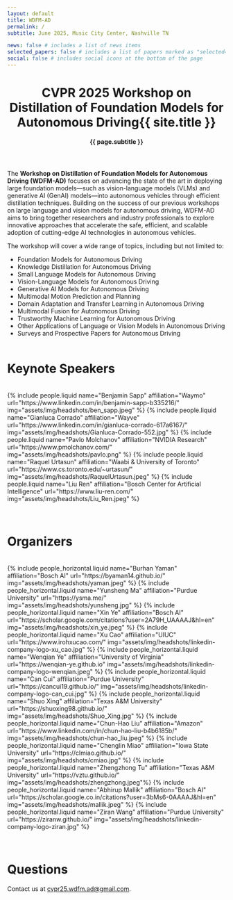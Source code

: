 ```yaml
---
layout: default
title: WDFM-AD
permalink: /
subtitle: June 2025, Music City Center, Nashville TN

news: false # includes a list of news items
selected_papers: false # includes a list of papers marked as "selected={true}"
social: false # includes social icons at the bottom of the page
---
```


<div class="post">
  <header class="post-header">
    <h1 class="post-title">
      CVPR 2025 Workshop on<br>
      <span class="font-weight-bold">Distillation of Foundation Models for Autonomous Driving</span>{{ site.title }}
    </h1>
    <p class="desc"><b>{{ page.subtitle }}</b></p>
  </header>
</div>

The **Workshop on Distillation of Foundation Models for Autonomous Driving (WDFM-AD)** focuses on advancing the state of the art in deploying large foundation models—such as vision-language models (VLMs) and generative AI (GenAI) models—into autonomous vehicles through efficient distillation techniques. Building on the success of our previous workshops on large language and vision models for autonomous driving, WDFM-AD aims to bring together researchers and industry professionals to explore innovative approaches that accelerate the safe, efficient, and scalable adoption of cutting-edge AI technologies in autonomous vehicles. 

The workshop will cover a wide range of topics, including but not limited to:  
- Foundation Models for Autonomous Driving
- Knowledge Distillation for Autonomous Driving  
- Small Language Models for Autonomous Driving  
- Vision-Language Models for Autonomous Driving  
- Generative AI Models for Autonomous Driving  
- Multimodal Motion Prediction and Planning  
- Domain Adaptation and Transfer Learning in Autonomous Driving  
- Multimodal Fusion for Autonomous Driving
- Trustworthy Machine Learning for Autonomous Driving   
- Other Applications of Language or Vision Models in Autonomous Driving  
- Surveys and Prospective Papers for Autonomous Driving 
<br><br>


# Keynote Speakers
<br>
<div class="container">
<div class="row row-cols-3">
  {% include people.liquid name="Benjamin Sapp" affiliation="Waymo" url="https://www.linkedin.com/in/benjamin-sapp-b335216/" img="assets/img/headshots/ben_sapp.jpeg" %}
  {% include people.liquid name="Gianluca Corrado" affiliation="Wayve" url="https://www.linkedin.com/in/gianluca-corrado-617a6167/" img="assets/img/headshots/Gianluca-Corrado-552.jpg" %}
  {% include people.liquid name="Pavlo Molchanov" affiliation="NVIDIA Research" url="https://www.pmolchanov.com/" img="assets/img/headshots/pavlo.png" %}
  {% include people.liquid name="Raquel Urtasun" affiliation="Waabi & University of Toronto" url="https://www.cs.toronto.edu/~urtasun/" img="assets/img/headshots/RaquelUrtasun.jpeg" %}
  {% include people.liquid name="Liu Ren" affiliation="Bosch Center for Artificial Intelligence" url="https://www.liu-ren.com/" img="assets/img/headshots/Liu_Ren.jpeg" %}
</div>
</div>
<br><br>

# Organizers
<br>
<div class="container">
<div class="row row-cols-2">
  {% include people_horizontal.liquid name="Burhan Yaman" affiliation="Bosch AI" url="https://byaman14.github.io/" img="assets/img/headshots/yaman.jpeg" %}
  {% include people_horizontal.liquid name="Yunsheng Ma" affiliation="Purdue University" url="https://ysma.me/" img="assets/img/headshots/yunsheng.jpg" %}
  {% include people_horizontal.liquid name="Xin Ye" affiliation="Bosch AI" url="https://scholar.google.com/citations?user=2A79H_UAAAAJ&hl=en" img="assets/img/headshots/xin_ye.jpeg" %}
  {% include people_horizontal.liquid name="Xu Cao" affiliation="UIUC" url="https://www.irohxucao.com/" img="assets/img/headshots/linkedin-company-logo-xu_cao.jpg" %}
  {% include people_horizontal.liquid name="Wenqian Ye" affiliation="University of Virginia" url="https://wenqian-ye.github.io" img="assets/img/headshots/linkedin-company-logo-wenqian.jpeg" %}
  {% include people_horizontal.liquid name="Can Cui" affiliation="Purdue University" url="https://cancui19.github.io/" img="assets/img/headshots/linkedin-company-logo-can_cui.jpg" %}
  {% include people_horizontal.liquid name="Shuo Xing" affiliation="Texas A&M University" url="https://shuoxing98.github.io/" img="assets/img/headshots/Shuo_Xing.jpg" %}
  {% include people_horizontal.liquid name="Chun-Hao Liu" affiliation="Amazon" url="https://www.linkedin.com/in/chun-hao-liu-b4b6185b/" img="assets/img/headshots/chun-hao_liu.jpeg" %}
  {% include people_horizontal.liquid name="Chenglin Miao" affiliation="Iowa State University" url="https://clmiao.github.io/" img="assets/img/headshots/cmiao.jpg" %}
  {% include people_horizontal.liquid name="Zhengzhong Tu" affiliation="Texas A&M University" url="https://vztu.github.io/" img="assets/img/headshots/zhengzhong.jpeg"%}
  {% include people_horizontal.liquid name="Abhirup Mallik" affiliation="Bosch AI" url="https://scholar.google.co.in/citations?user=3bMs6-0AAAAJ&hl=en" img="assets/img/headshots/mallik.jpeg" %}
  {% include people_horizontal.liquid name="Ziran Wang" affiliation="Purdue University" url="https://ziranw.github.io/" img="assets/img/headshots/linkedin-company-logo-ziran.jpg" %}
</div>
</div>
<br><br>

# Questions
Contact us at
<a href="mailto:cvpr25.wdfm.ad@gmail.com" target="_blank">cvpr25.wdfm.ad@gmail.com</a>.